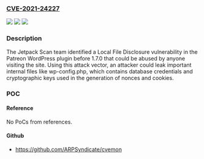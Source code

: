 ### [CVE-2021-24227](https://cve.mitre.org/cgi-bin/cvename.cgi?name=CVE-2021-24227)
![](https://img.shields.io/static/v1?label=Product&message=Patreon%20WordPress&color=blue)
![](https://img.shields.io/static/v1?label=Version&message=1.7.0%3C%201.7.0%20&color=brighgreen)
![](https://img.shields.io/static/v1?label=Vulnerability&message=CWE-200%20Information%20Exposure&color=brighgreen)

### Description

The Jetpack Scan team identified a Local File Disclosure vulnerability in the Patreon WordPress plugin before 1.7.0 that could be abused by anyone visiting the site. Using this attack vector, an attacker could leak important internal files like wp-config.php, which contains database credentials and cryptographic keys used in the generation of nonces and cookies.

### POC

#### Reference
No PoCs from references.

#### Github
- https://github.com/ARPSyndicate/cvemon

